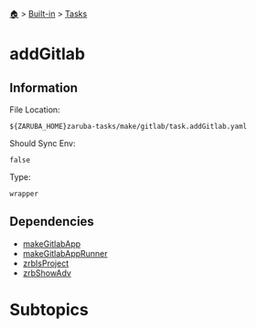 <!--startTocHeader-->
[🏠](../../README.md) > [Built-in](../README.md) > [Tasks](README.md)
# addGitlab
<!--endTocHeader-->


## Information

File Location:

    ${ZARUBA_HOME}zaruba-tasks/make/gitlab/task.addGitlab.yaml

Should Sync Env:

    false

Type:

    wrapper


## Dependencies

- [makeGitlabApp](make-gitlab-app.md)
- [makeGitlabAppRunner](make-gitlab-app-runner.md)
- [zrbIsProject](zrb-is-project.md)
- [zrbShowAdv](zrb-show-adv.md)



# Subtopics
<!--startTocSubtopic-->
<!--endTocSubtopic-->